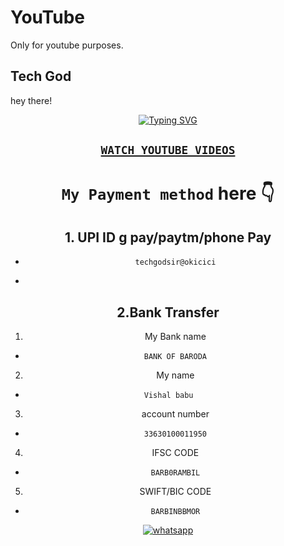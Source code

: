 # YouTube
Only for youtube purposes.
## Tech God
hey there!
<div align="center">
<a href="https://git.io/typing-svg"><img src="https://readme-typing-svg.demolab.com?font=Ribeye&size=50&pause=1000&color=G0B1&center=true&width=910&height=100&lines=YouTube+Channel+TECH+GOD;Your+number+got+unban+after;follow+this+step;PROGRAM+By+TECH+GOD" alt="Typing SVG" /></a>
  

   ## [`WATCH YOUTUBE VIDEOS`](youtube.com/@techgod143)

# `My Payment method` here 👇 
## 1. UPI ID g pay/paytm/phone Pay
-     techgodsir@okicici
- 
## 2.Bank Transfer
1. My Bank name
-     BANK OF BARODA
2. My name
-     Vishal babu   
3. account number
-     33630100011950
4. IFSC CODE

-     BARB0RAMBIL
5. SWIFT/BIC CODE

-     BARBINBBMOR





    
<a aria-label="Join our chats" href="https://wa.me/917466008456?text=Hi!! `Tech God` Sir, I need Your Help" target="_blank">
    <img alt="whatsapp" src="https://img.shields.io/badge/Owner%20Whatsapp-25D366?style=for-the-badge&logo=whatsapp&logoColor=white" />
</p>
